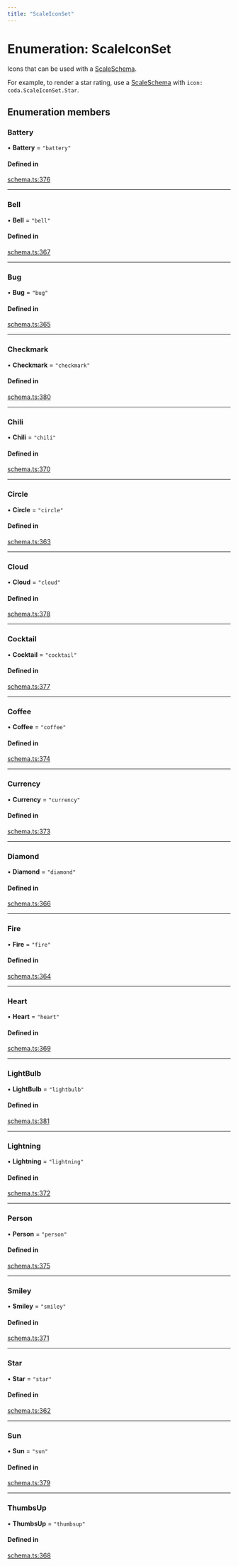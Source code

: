 ```yaml
---
title: "ScaleIconSet"
---
```

# Enumeration: ScaleIconSet

Icons that can be used with a [ScaleSchema](../interfaces/ScaleSchema.md).

For example, to render a star rating, use a [ScaleSchema](../interfaces/ScaleSchema.md) with `icon: coda.ScaleIconSet.Star`.

## Enumeration members

### Battery

• **Battery** = `"battery"`

#### Defined in

[schema.ts:376](https://github.com/coda/packs-sdk/blob/main/schema.ts#L376)

___

### Bell

• **Bell** = `"bell"`

#### Defined in

[schema.ts:367](https://github.com/coda/packs-sdk/blob/main/schema.ts#L367)

___

### Bug

• **Bug** = `"bug"`

#### Defined in

[schema.ts:365](https://github.com/coda/packs-sdk/blob/main/schema.ts#L365)

___

### Checkmark

• **Checkmark** = `"checkmark"`

#### Defined in

[schema.ts:380](https://github.com/coda/packs-sdk/blob/main/schema.ts#L380)

___

### Chili

• **Chili** = `"chili"`

#### Defined in

[schema.ts:370](https://github.com/coda/packs-sdk/blob/main/schema.ts#L370)

___

### Circle

• **Circle** = `"circle"`

#### Defined in

[schema.ts:363](https://github.com/coda/packs-sdk/blob/main/schema.ts#L363)

___

### Cloud

• **Cloud** = `"cloud"`

#### Defined in

[schema.ts:378](https://github.com/coda/packs-sdk/blob/main/schema.ts#L378)

___

### Cocktail

• **Cocktail** = `"cocktail"`

#### Defined in

[schema.ts:377](https://github.com/coda/packs-sdk/blob/main/schema.ts#L377)

___

### Coffee

• **Coffee** = `"coffee"`

#### Defined in

[schema.ts:374](https://github.com/coda/packs-sdk/blob/main/schema.ts#L374)

___

### Currency

• **Currency** = `"currency"`

#### Defined in

[schema.ts:373](https://github.com/coda/packs-sdk/blob/main/schema.ts#L373)

___

### Diamond

• **Diamond** = `"diamond"`

#### Defined in

[schema.ts:366](https://github.com/coda/packs-sdk/blob/main/schema.ts#L366)

___

### Fire

• **Fire** = `"fire"`

#### Defined in

[schema.ts:364](https://github.com/coda/packs-sdk/blob/main/schema.ts#L364)

___

### Heart

• **Heart** = `"heart"`

#### Defined in

[schema.ts:369](https://github.com/coda/packs-sdk/blob/main/schema.ts#L369)

___

### LightBulb

• **LightBulb** = `"lightbulb"`

#### Defined in

[schema.ts:381](https://github.com/coda/packs-sdk/blob/main/schema.ts#L381)

___

### Lightning

• **Lightning** = `"lightning"`

#### Defined in

[schema.ts:372](https://github.com/coda/packs-sdk/blob/main/schema.ts#L372)

___

### Person

• **Person** = `"person"`

#### Defined in

[schema.ts:375](https://github.com/coda/packs-sdk/blob/main/schema.ts#L375)

___

### Smiley

• **Smiley** = `"smiley"`

#### Defined in

[schema.ts:371](https://github.com/coda/packs-sdk/blob/main/schema.ts#L371)

___

### Star

• **Star** = `"star"`

#### Defined in

[schema.ts:362](https://github.com/coda/packs-sdk/blob/main/schema.ts#L362)

___

### Sun

• **Sun** = `"sun"`

#### Defined in

[schema.ts:379](https://github.com/coda/packs-sdk/blob/main/schema.ts#L379)

___

### ThumbsUp

• **ThumbsUp** = `"thumbsup"`

#### Defined in

[schema.ts:368](https://github.com/coda/packs-sdk/blob/main/schema.ts#L368)
